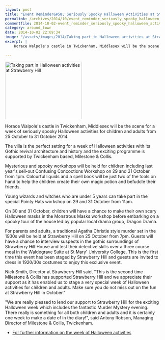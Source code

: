 ```yaml
---
layout: post
title: "Event Reminder&#58; Seriously Spooky Halloween Activities at Strawberry Hill"
permalink: /archives/2014/10/event_reminder_seriously_spooky_halloween_activiti.html
commentfile: 2014-10-02-event_reminder_seriously_spooky_halloween_activiti
category: around_town
date: 2014-10-02 22:09:34
image: "/assets/images/2014/Taking_part_in_Halloween_activities_at_Strawberry_Hill_thumb.jpg"
excerpt: |
    Horace Walpole's castle in Twickenham, Middlesex will be the scene for a week of seriously spooky Halloween activities for children and adults from 25 October to 31 October 2014.

---
```


<a href="/assets/images/2014/Taking_part_in_Halloween_activities_at_Strawberry_Hill.jpg" title="See larger version of - Taking part in Halloween activities at Strawberry Hill"><img src="/assets/images/2014/Taking_part_in_Halloween_activities_at_Strawberry_Hill_thumb.jpg" width="250" height="187" alt="Taking part in Halloween activities at Strawberry Hill" class="photo right" /></a>

Horace Walpole's castle in Twickenham, Middlesex will be the scene for a week of seriously spooky Halloween activities for children and adults from 25 October to 31 October 2014.

The villa is the perfect setting for a week of Halloween activities with its Gothic revival architecture and history and the exciting programme is supported by Twickenham based, Milestone & Collis.

Mysterious and spooky workshops will be held for children including last year's sell-out Confusing Concoctions Workshop on 29 and 31 October from 1pm. Colourful liquids and a spell book will be just two of the tools on hand to help the children create their own magic potion and befuddle their friends.

Young wizards and witches who are under 5 years can take part in the special Pointy Hats workshop on 29 and 31 October from 11am.

On 30 and 31 October, children will have a chance to make their own scary Halloween masks in the Monstrous Masks workshop before embarking on a spooky tour of the house led by popular local drama group, Dragon Drama.

For parents and adults, a traditional Agatha Christie style murder set in the 1930s will be held at Strawberry Hill on 25 October from 7pm. Guests will have a chance to interview suspects in the gothic surroundings of Strawberry Hill House and test their detective skills over a three course meal in the Waldegrave Suite at St Mary' University College. This is the first time this event has been staged by Strawberry Hill and guests are invited to dress in 1920/30s costumes to enjoy this exclusive event.

Nick Smith, Director at Strawberry Hill said, "This is the second time Milestone & Collis has supported Strawberry Hill and we appreciate their support as it has enabled us to stage a very special week of Halloween activities for children and adults. Make sure you do not miss out on the fun at Strawberry Hill in October."

"We are really pleased to lend our support to Strawberry Hill for the exciting Halloween week which includes the fantastic Murder Mystery evening. There really is something for all both children and adults and it is certainly one week to make a date of in the diary!", said Antony Robson, Managing Director of Milestone & Collis, Twickenham.

-   [For further information on the week of Halloween activities](http://www.strawberryhillhouse.org.uk/events)
